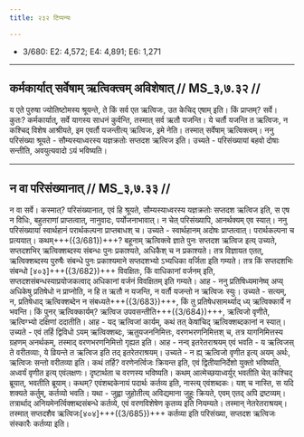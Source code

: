 ```yaml
---
title: २३२ टिप्पन्यः

---
```

- 3/680: E2: 4,572; E4: 4,891; E6: 1,271

____________________________________________


## कर्मकार्यात् सर्वेषाम् ऋत्विक्त्वम् अविशेषात् // MS_३,७.३२ //

य एते पुरुषा ज्योतिष्टोमस्य श्रूयन्ते, ते किं सर्व एत ऋत्विजः, उत केचिद् एषाम् इति। किं प्राप्तम्? सर्वे। कुतः? कर्मकार्यात्, सर्वे यागस्य साधनं कुर्वन्ति, तस्मात् सर्व ऋतौ यजन्ति। ये चर्तौ यजन्ति त ऋत्विजः, न कश्चिद् विशेष आश्रीयते, इम एवर्तौ यजन्तीत्य् ऋत्विजः, इमे नेति। तस्मात् सर्वेषाम् ऋत्विक्त्वम्।
ननु परिसंख्या श्रूयते - सौम्यस्याध्वरस्य यज्ञक्रतोः सप्तदश ऋत्विज इति। उच्यते - परिसंख्यायां बहवो दोषाः सन्तीति, अवयुत्यवादो ऽयं भविष्यति।


____________________________________________


## न वा परिसंख्यानात् // MS_३,७.३३ //

न वा सर्वे। कस्मात्? परिसंख्यानात्, एवं हि श्रूयते, सौम्यस्याध्वरस्य यज्ञक्रतोः सप्तदश ऋत्विज इति, स एष न विधिः, बहुतराणां प्राप्तत्वात्, नानुवादः, पर्योजनाभावात्। न चेत् परिसंख्यापि, आनर्थक्यम् एव स्यात्।
ननु परिसंख्यायां स्वार्थहानं परार्थकल्पना प्राप्तबाधश् च। उच्यते - स्वार्थहानम् अदोषः प्राप्तत्वात्। परार्थकल्पना च प्रत्ययात्। कथम्+++({3/681})+++? बहूनाम् ऋत्विक्त्वे ज्ञाते पुनः सप्तदश ऋत्विज इत्य् उच्यते, सप्तदशभिर् ऋत्विक्शब्दस्य संबन्धः पुनः प्रकाश्यते, अधिकैश् च न प्रकाश्यते। तत्र विज्ञायत एतत्, ऋत्विक्शब्दस्य पुरुषैः संबन्धे पुनः प्रकाश्यमाने सप्तदशभ्यो ऽभ्यधिका वर्जिता इति गम्यते। तत्र किं सप्तदशभिः संबन्धो [४०३]+++({3/682})+++ विवक्षितः, किं वाधिकानां वर्जनम् इति, सप्तदशसंबन्धस्याप्रयोजकत्वाद् अधिकानां वर्जनं विवक्षितम् इति गम्यते।
आह - ननु प्रतिषिध्यमानेष्व् अप्य् अधिकेषु प्रतिषेधो न प्राप्नोति, न हि त ऋतौ न यजन्ति, न वर्तौ यजन्तो न ऋत्विजः स्युः। उच्यते - सत्यम्, न, प्रतिषेधाद् ऋत्विक्शब्देन न संबध्यते+++({3/683})+++, किं तु प्रतिषेधसामर्थ्याद् ध्य् ऋत्विक्कार्ये न भवन्ति। किं पुनर् ऋत्विक्कार्यम्? ऋत्विज उपवसन्तीति+++({3/684})+++, ऋत्विजो वृणीते, ऋत्विग्भ्यो दक्षिणां ददातीति।
आह - यद् ऋत्विजां कार्यम्, कथं तत् केषांचिद् ऋत्विक्शब्दकानां न स्यात्। उच्यते - एवं तर्हि द्विविधो ऽयम् ऋत्विक्शब्दः, ऋतुयजननिमित्तः, वरणभरणनिमित्तश् च, तत्र यागनिमित्तस्य ग्रहणम् अनर्थकम्, तस्माद् वरणभरणनिमित्तो गृह्यत इति।
आह - नन्व् इतरेतराश्रयम् एवं भवति - य ऋत्विजस् ते वरीतव्याः, ये व्रियन्ते त ऋत्विज इति तद् इतरेतराश्रयम्। उच्यते - न ह्य् ऋत्विजो वृणीत इत्य् अयम् अर्थः, ऋत्विजः सन्तो वरीतव्या इति। कथं तर्हि? वरणेनर्त्विजः क्रियन्त इति, एवं द्वितीयानिर्देशो युक्तो भविष्यति, अध्वर्यं वृणीत इत्य् एवंलक्षणः। दृष्टार्थता च वरणस्य भविष्यति।
कथम् आत्मेच्छयाध्वर्युर् भवतीति चेत् कश्चिद् ब्रूयात्, भवतीति ब्रूयाम्। कथम्? एवंशब्दकेनायं पदार्थः कर्तव्य इति, नास्त्य् एवंशब्दकः। यश् च नास्ति, स यदि शक्यते कर्तुम्, कर्तव्यो भवति। यथा - जुह्वा जुहोतीत्य् अविद्यमाना जुहूः क्रियते, एवम् एतद् अपि द्रष्टव्यम्। तत्रार्थाद् अनियमेनर्त्विक्शब्दसंबन्धे कर्तव्ये, एवं वरणविशेषेण कृतव्य इति नियम्यते। तस्मान् नेतरेतराश्रयम्। तस्मात् सप्तदशैव ऋत्विजः[४०४]+++({3/685})+++ कर्तव्या इति परिसंख्या, सप्तदश ऋत्विजः संस्कारैः कर्तव्या इति।
